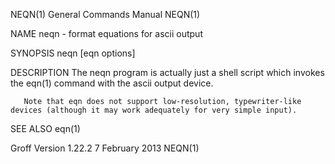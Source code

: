 NEQN(1)                                                                                    General Commands Manual                                                                                    NEQN(1)



NAME
       neqn - format equations for ascii output

SYNOPSIS
       neqn [eqn options]

DESCRIPTION
       The neqn program is actually just a shell script which invokes the eqn(1) command with the ascii output device.

       Note that eqn does not support low-resolution, typewriter-like devices (although it may work adequately for very simple input).

SEE ALSO
       eqn(1)



Groff Version 1.22.2                                                                           7 February 2013                                                                                        NEQN(1)
